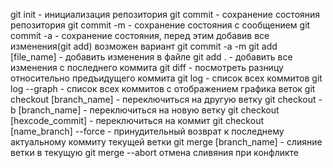 
git init - инициализация репозитория
git commit - сохранение состояния репозитория
git commit -m - сохранение состояния с сообщением
git commit -a - сохранение состояния, перед этим добавив все изменения(git add)
возможен вариант git commit -a -m
git add [file_name] - добавить изменения в файле
git add . - добавить все изменения с последнего коммита
git diff - посмотреть разницу относительно предъидущего коммита
git log - список всех коммитов
git log --graph - список всех коммитов с отображением графика веток
git checkout [branch_name] - переключиться на другую ветку
git checkout -b [branch_name] - переключиться на новую ветку
git checkout [hexcode_commit] - переключиться на коммит
git checkout [name_branch] --force - принудительный возврат к последнему актуальному коммиту текущей ветки
git merge [branch_name] - слияние ветки в текущую
git merge --abort отмена сливяния при конфликте

